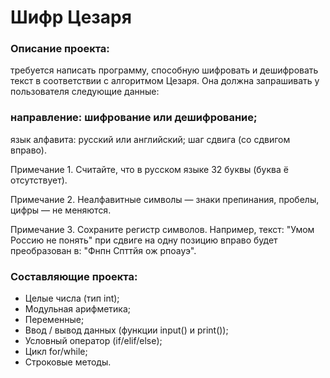 # Шифр Цезаря

### Описание проекта: 
требуется написать программу, способную шифровать и дешифровать текст в соответствии с алгоритмом Цезаря. Она должна запрашивать у пользователя следующие данные:

### направление: шифрование или дешифрование;
язык алфавита: русский или английский;
шаг сдвига (со сдвигом вправо).

Примечание 1. Считайте, что в русском языке 32 буквы (буква ё отсутствует).

Примечание 2. Неалфавитные символы — знаки препинания, пробелы, цифры — не меняются.

Примечание 3. Сохраните регистр символов. Например, текст: "Умом Россию не понять" при сдвиге на одну позицию вправо будет преобразован в: "Фнпн Спттйя ож рпоауэ".

### Составляющие проекта:

* Целые числа (тип int);
* Модульная арифметика;
* Переменные;
* Ввод / вывод данных (функции input() и print());
* Условный оператор (if/elif/else);
* Цикл for/while;
* Строковые методы.
